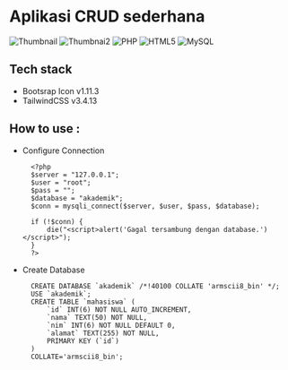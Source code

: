 # Aplikasi CRUD sederhana
![Thumbnail](https://github.com/user-attachments/assets/82ac2b1e-6289-4784-900e-17f9b9fe04ec)
![Thumbnai2](https://github.com/user-attachments/assets/035309eb-1b24-4536-b82d-05a703da156e)
![PHP](https://img.shields.io/badge/-PHP-777bb3?style=flat-square&logo=PHP&logoColor=white)
![HTML5](https://img.shields.io/badge/-HTML5-e34f26?style=flat-square&logo=HTML5&logoColor=white)
![MySQL](https://img.shields.io/badge/-MySQL-4479a1?style=flat-square&logo=mysql&logoColor=white)

## Tech stack
- Bootsrap Icon v1.11.3
- TailwindCSS v3.4.13

## How to use :
- Configure Connection 
  ```koneksi.php
    <?php
    $server = "127.0.0.1";
    $user = "root";
    $pass = "";
    $database = "akademik";
    $conn = mysqli_connect($server, $user, $pass, $database);

    if (!$conn) {
        die("<script>alert('Gagal tersambung dengan database.')</script>");
    }
    ?>
    ```
- Create Database
  ``` Query
    CREATE DATABASE `akademik` /*!40100 COLLATE 'armscii8_bin' */;
    USE `akademik`;
    CREATE TABLE `mahasiswa` (
    	`id` INT(6) NOT NULL AUTO_INCREMENT,
    	`nama` TEXT(50) NOT NULL,
    	`nim` INT(6) NOT NULL DEFAULT 0,
    	`alamat` TEXT(255) NOT NULL,
    	PRIMARY KEY (`id`)
    )
    COLLATE='armscii8_bin';
  ```
